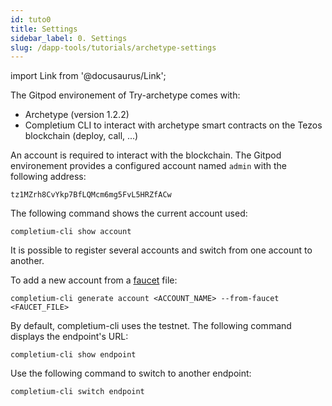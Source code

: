 ```yaml
---
id: tuto0
title: Settings
sidebar_label: 0. Settings
slug: /dapp-tools/tutorials/archetype-settings
---
```


import Link from '@docusaurus/Link';

The Gitpod environement of Try-archetype comes with:
* Archetype (version 1.2.2)
* Completium CLI to interact with archetype smart contracts on the Tezos blockchain (deploy, call, ...)

An account is required to interact with the blockchain. The Gitpod environement provides a configured account named `admin` with the following address:

```
tz1MZrh8CvYkp7BfLQMcm6mg5FvL5HRZfACw
```

The following command shows the current account used:

```
completium-cli show account
```

It is possible to register several accounts and switch from one account to another.

To add a new account from a <a href='https://faucet.tzalpha.net/'>faucet</a> file:

```
completium-cli generate account <ACCOUNT_NAME> --from-faucet <FAUCET_FILE>
```

By default, completium-cli uses the testnet. The following command displays the endpoint's URL:

```
completium-cli show endpoint
```

Use the following command to switch to another endpoint:

```
completium-cli switch endpoint
```


